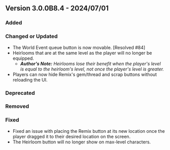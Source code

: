 ## Version 3.0.0B8.4 - 2024/07/01

### Added
### Changed or Updated
- The World Event queue button is now movable. [Resolved #84]
- Heirlooms that are at the same level as the player will no longer be equipped.
  - _**Author's Note:** Heirlooms lose their benefit when the player's level is equal to the heirloom's level, not once the player's level is greater._
- Players can now hide Remix's gem/thread and scrap buttons without reloading the UI.
### Deprecated
### Removed
### Fixed
- Fixed an issue with placing the Remix button at its new location once the player dragged it to their desired location on the screen.
- The Heirloom button will no longer show on max-level characters.